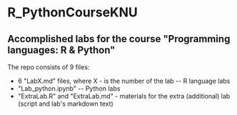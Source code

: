# R_PythonCourseKNU

## Accomplished labs for the course "Programming languages: R &amp; Python"

The repo consists of 9 files:
* 6 "LabX.md" files, where X - is the number of the lab -- R language labs
* "Lab_python.ipynb" -- Python labs
* "ExtraLab.R" and "ExtraLab.md" - materials for the extra (additional) lab (script and lab's markdown text)
